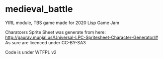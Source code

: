 # medieval_battle

YIRL module, TBS game made for 2020 Lisp Game Jam

Charatcers Sprite Sheet was generate from here:
http://gaurav.munjal.us/Universal-LPC-Spritesheet-Character-Generator/# 
As sure are licenced under CC-BY-SA3

Code is under WTFPL v2 
